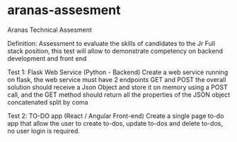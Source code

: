 # aranas-assesment
Aranas Technical Assesment

Definition:
Assessment to evaluate the skills of candidates to the Jr Full stack position, this test will allow to demonstrate competency on backend development and front end


Test 1: Flask Web Service (Python - Backend)
Create a web service running on flask, the web service must have 2 endpoints GET and POST the overall solution should receive a Json Object and store it on memory using a POST call, and the GET method should return all the properties of the JSON object concatenated split by coma


Test 2: TO-DO app (React / Angular Front-end)
Create a single page to-do app that allow the user to create to-dos, update to-dos and delete to-dos, no user login is required.



